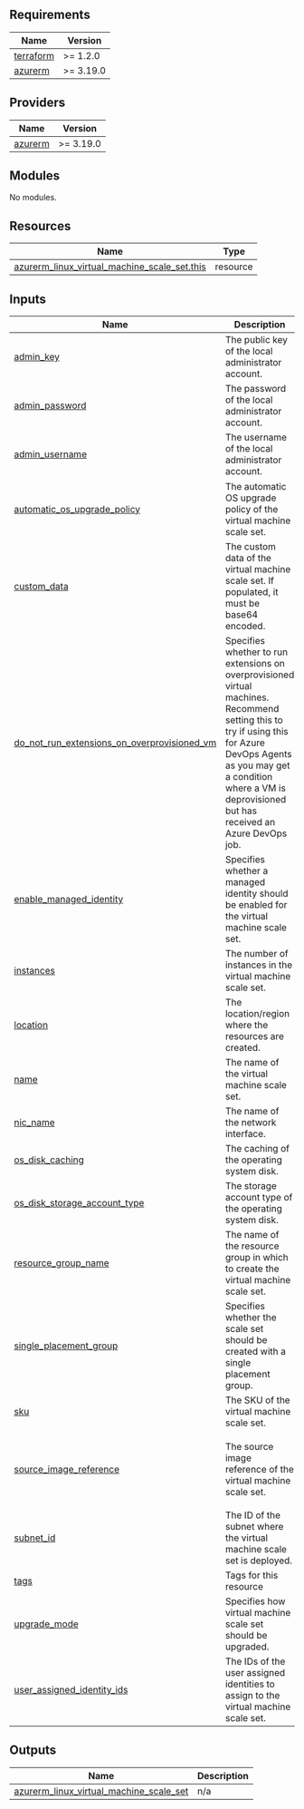 <!-- BEGIN_TF_DOCS -->
## Requirements

| Name | Version |
|------|---------|
| <a name="requirement_terraform"></a> [terraform](#requirement\_terraform) | >= 1.2.0 |
| <a name="requirement_azurerm"></a> [azurerm](#requirement\_azurerm) | >= 3.19.0 |

## Providers

| Name | Version |
|------|---------|
| <a name="provider_azurerm"></a> [azurerm](#provider\_azurerm) | >= 3.19.0 |

## Modules

No modules.

## Resources

| Name | Type |
|------|------|
| [azurerm_linux_virtual_machine_scale_set.this](https://registry.terraform.io/providers/hashicorp/azurerm/latest/docs/resources/linux_virtual_machine_scale_set) | resource |

## Inputs

| Name | Description | Type | Default | Required |
|------|-------------|------|---------|:--------:|
| <a name="input_admin_key"></a> [admin\_key](#input\_admin\_key) | The public key of the local administrator account. | `string` | `null` | no |
| <a name="input_admin_password"></a> [admin\_password](#input\_admin\_password) | The password of the local administrator account. | `string` | `null` | no |
| <a name="input_admin_username"></a> [admin\_username](#input\_admin\_username) | The username of the local administrator account. | `string` | `"adminuser"` | no |
| <a name="input_automatic_os_upgrade_policy"></a> [automatic\_os\_upgrade\_policy](#input\_automatic\_os\_upgrade\_policy) | The automatic OS upgrade policy of the virtual machine scale set. | <pre>object({<br>    enable_automatic_os_upgrade = bool<br>    disable_automatic_rollback  = bool<br>  })</pre> | <pre>{<br>  "disable_automatic_rollback": false,<br>  "enable_automatic_os_upgrade": false<br>}</pre> | no |
| <a name="input_custom_data"></a> [custom\_data](#input\_custom\_data) | The custom data of the virtual machine scale set. If populated, it must be base64 encoded. | `string` | `null` | no |
| <a name="input_do_not_run_extensions_on_overprovisioned_vm"></a> [do\_not\_run\_extensions\_on\_overprovisioned\_vm](#input\_do\_not\_run\_extensions\_on\_overprovisioned\_vm) | Specifies whether to run extensions on overprovisioned virtual machines. <br>  Recommend setting this to try if using this for Azure DevOps Agents as you may get a condition where a VM is deprovisioned but has received an Azure DevOps job. | `bool` | `false` | no |
| <a name="input_enable_managed_identity"></a> [enable\_managed\_identity](#input\_enable\_managed\_identity) | Specifies whether a managed identity should be enabled for the virtual machine scale set. | `bool` | `true` | no |
| <a name="input_instances"></a> [instances](#input\_instances) | The number of instances in the virtual machine scale set. | `number` | `0` | no |
| <a name="input_location"></a> [location](#input\_location) | The location/region where the resources are created. | `string` | n/a | yes |
| <a name="input_name"></a> [name](#input\_name) | The name of the virtual machine scale set. | `string` | n/a | yes |
| <a name="input_nic_name"></a> [nic\_name](#input\_nic\_name) | The name of the network interface. | `string` | `null` | no |
| <a name="input_os_disk_caching"></a> [os\_disk\_caching](#input\_os\_disk\_caching) | The caching of the operating system disk. | `string` | `"ReadWrite"` | no |
| <a name="input_os_disk_storage_account_type"></a> [os\_disk\_storage\_account\_type](#input\_os\_disk\_storage\_account\_type) | The storage account type of the operating system disk. | `string` | `"Standard_LRS"` | no |
| <a name="input_resource_group_name"></a> [resource\_group\_name](#input\_resource\_group\_name) | The name of the resource group in which to create the virtual machine scale set. | `string` | n/a | yes |
| <a name="input_single_placement_group"></a> [single\_placement\_group](#input\_single\_placement\_group) | Specifies whether the scale set should be created with a single placement group. | `bool` | `false` | no |
| <a name="input_sku"></a> [sku](#input\_sku) | The SKU of the virtual machine scale set. | `string` | n/a | yes |
| <a name="input_source_image_reference"></a> [source\_image\_reference](#input\_source\_image\_reference) | The source image reference of the virtual machine scale set. | <pre>object({<br>    publisher = string<br>    offer     = string<br>    sku       = string<br>    version   = string<br>  })</pre> | n/a | yes |
| <a name="input_subnet_id"></a> [subnet\_id](#input\_subnet\_id) | The ID of the subnet where the virtual machine scale set is deployed. | `string` | n/a | yes |
| <a name="input_tags"></a> [tags](#input\_tags) | Tags for this resource | `map(string)` | `{}` | no |
| <a name="input_upgrade_mode"></a> [upgrade\_mode](#input\_upgrade\_mode) | Specifies how virtual machine scale set should be upgraded. | `string` | `"Manual"` | no |
| <a name="input_user_assigned_identity_ids"></a> [user\_assigned\_identity\_ids](#input\_user\_assigned\_identity\_ids) | The IDs of the user assigned identities to assign to the virtual machine scale set. | `list(string)` | `[]` | no |

## Outputs

| Name | Description |
|------|-------------|
| <a name="output_azurerm_linux_virtual_machine_scale_set"></a> [azurerm\_linux\_virtual\_machine\_scale\_set](#output\_azurerm\_linux\_virtual\_machine\_scale\_set) | n/a |
<!-- END_TF_DOCS -->